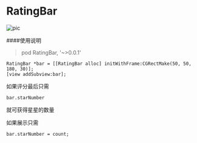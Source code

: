 RatingBar
=========
![pic](https://github.com/yuyedaidao/RatingBar/blob/master/MyRatingBar/IMG_1115.PNG)

####使用说明
> pod RatingBar, '~>0.0.1'
    
    RatingBar *bar = [[RatingBar alloc] initWithFrame:CGRectMake(50, 50, 180, 30)];
    [view addSubview:bar];
如果评分最后只需

    bar.starNumber
就可获得星星的数量

如果展示只需

    bar.starNumber = count;
